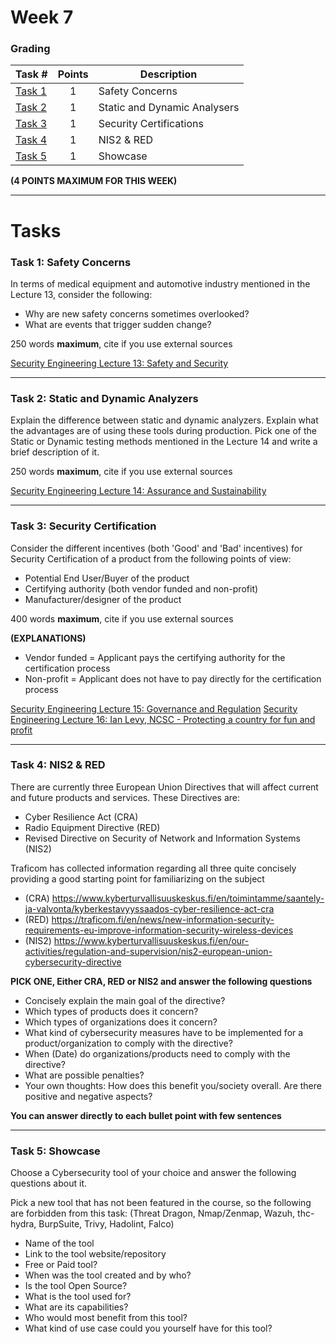 # Week 7

### Grading

Task #|Points|Description|
-----|:---:|----------|
[Task 1](#task-1-safety-concerns) | 1 | Safety Concerns
[Task 2](#task-2-static-and-dynamic-analyzers) | 1 | Static and Dynamic Analysers 
[Task 3](#task-3-security-certification) | 1 | Security Certifications
[Task 4](#task-4-nis2--red) | 1 | NIS2 & RED
[Task 5](#task-5-showcase) | 1 | Showcase

**(4 POINTS MAXIMUM FOR THIS WEEK)**

---

# Tasks

### Task 1: Safety Concerns

In terms of medical equipment and automotive industry mentioned in the Lecture 13, consider the following: 

- Why are new safety concerns sometimes overlooked? 
- What are events that trigger sudden change? 

250 words **maximum**, cite if you use external sources 

[Security Engineering Lecture 13: Safety and Security](https://www.youtube.com/watch?v=uZkQtnHKcJ4) 

---

### Task 2: Static and Dynamic Analyzers

Explain the difference between static and dynamic analyzers. Explain what the advantages are of using these tools during production.  Pick one of the Static or Dynamic testing methods mentioned in the Lecture 14 and write a brief description of it. 

250 words **maximum**, cite if you use external sources 

[Security Engineering Lecture 14: Assurance and Sustainability](https://www.youtube.com/watch?v=cmWQF2FDlG8) 

---

### Task 3: Security Certification

Consider the different incentives (both 'Good' and 'Bad' incentives) for Security Certification of a product from the following points of view:

- Potential End User/Buyer of the product 
- Certifying authority (both vendor funded and non-profit) 
- Manufacturer/designer of the product 

400 words **maximum**, cite if you use external sources 

**(EXPLANATIONS)**

- Vendor funded = Applicant pays the certifying authority for the certification process 
- Non-profit = Applicant does not have to pay directly for the certification process 


[Security Engineering Lecture 15: Governance and Regulation](https://www.youtube.com/watch?v=PdMzMHizEaE) 
[Security Engineering Lecture 16: Ian Levy, NCSC - Protecting a country for fun and profit](https://www.youtube.com/watch?v=qv6SS5FhdUk) 

---

### Task 4: NIS2 & RED

There are currently three European Union Directives that will affect current and future products and services. These Directives are:
- Cyber Resilience Act (CRA)
- Radio Equipment Directive (RED)
- Revised Directive on Security of Network and Information Systems (NIS2)

Traficom has collected information regarding all three quite concisely providing a good starting point for familiarizing on the subject
- (CRA) https://www.kyberturvallisuuskeskus.fi/en/toimintamme/saantely-ja-valvonta/kyberkestavyyssaados-cyber-resilience-act-cra
- (RED) https://traficom.fi/en/news/new-information-security-requirements-eu-improve-information-security-wireless-devices
- (NIS2) https://www.kyberturvallisuuskeskus.fi/en/our-activities/regulation-and-supervision/nis2-european-union-cybersecurity-directive

**PICK ONE, Either CRA, RED or NIS2 and answer the following questions**  
- Concisely explain the main goal of the directive?
- Which types of products does it concern?
- Which types of organizations does it concern?
- What kind of cybersecurity measures have to be implemented for a product/organization to comply with the directive?
- When (Date) do organizations/products need to comply with the directive?
- What are possible penalties?
- Your own thoughts: How does this benefit you/society overall. Are there positive and negative aspects?

**You can answer directly to each bullet point with few sentences**  


---

### Task 5: Showcase

Choose a Cybersecurity tool of your choice and answer the following questions about it.

Pick a new tool that has not been featured in the course, so the following are forbidden from this task: (Threat Dragon, Nmap/Zenmap, Wazuh, thc-hydra, BurpSuite, Trivy, Hadolint, Falco)

- Name of the tool
- Link to the tool website/repository
- Free or Paid tool?
- When was the tool created and by who?
- Is the tool Open Source?
- What is the tool used for?
- What are its capabilities?
- Who would most benefit from this tool?
- What kind of use case could you yourself have for this tool?

